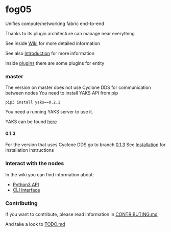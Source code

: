 # fog05

Unifies compute/networking fabric end-to-end

Thanks to its plugin architecture can manage near everything

See inside [Wiki](https://github.com/eclipse/fog05/wiki) for more detailed information

See also [Introduction](https://github.com/eclipse/fog05/blob/master/Introduction.md) for more information

Inside [plugins](./plugins) there are some plugins for entity

### master

The version on master does not use Cyclone DDS for communication between nodes
You need to install YAKS API from pip

```
pip3 install yaks==0.2.1
```

You need a running YAKS server to use it.

YAKS can be found [here](https://www.dropbox.com/s/1tmbubzahzy4eex/yaksd.tar.gz)

#### 0.1.3


For the version that uses Cyclone DDS go to branch [0.1.3](https://github.com/eclipse/fog05/tree/0.1.3)
See [Installation](https://github.com/eclipse/fog05/wiki/Installation) for installation instructions

### Interact with the nodes

In the wiki you can find information about:

- [Python3 API](https://github.com/eclipse/fog05/wiki/fog05-Python-API)
- [CLI Interface](https://github.com/eclipse/fog05/wiki/CLI-Interface)


### Contributing

If you want to contribute, please read information in [CONTRIBUTING.md](./CONTRIBUTING.md)

And take a look to [TODO.md](./TODO.md)
